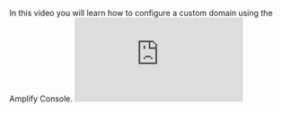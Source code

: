 In this video you will learn how to configure a custom domain using the Amplify Console. <iframe src="https://www.youtube-nocookie.com/embed/uaG2mMYLI68" frameborder="0" allow="accelerometer; autoplay; clipboard-write; encrypted-media; gyroscope; picture-in-picture" allowfullscreen mark="crwd-mark"></iframe>